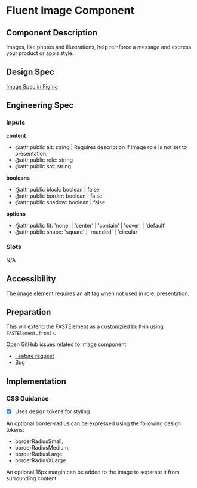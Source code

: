 # Fluent Image Component

## Component Description

Images, like photos and illustrations, help reinforce a message and express your product or app’s style.

## Design Spec

[Image Spec in Figma](https://www.figma.com/file/05wt6TAsEmgsCVZfPrpcWx/Image?t=uEvu1KnTefdTZHJC-6)

## Engineering Spec

### Inputs

**content**

- @attr public alt: string | Requires description if image role is not set to presentation.
- @attr public role: string
- @attr public src: string

**booleans**

- @attr public block: boolean | false
- @attr public border: boolean | false
- @attr public shadow: boolean | false

**options**

- @attr public fit: 'none' | 'center' | 'contain' | 'cover' | 'default'
- @attr public shape: 'square' | 'rounded' | 'circular'

### Slots

N/A

## Accessibility

The image element requires an alt tag when not used in role: presentation.

## Preparation

This will extend the FASTElement as a customzied built-in using `FASTElement.from()`.

Open GitHub issues related to Image component

- [Feature request](https://github.com/microsoft/fluentui/issues/26452)
- [Bug](https://github.com/microsoft/fluentui/issues/26399)

## Implementation

### CSS Guidance

- [x] Uses design tokens for styling

An optional border-radius can be expressed using the following design tokens:

- borderRadiusSmall,
- borderRadiusMedium,
- borderRadiusLarge
- borderRadiusXLarge

An optional 16px margin can be added to the image to separate it from surrounding content.
